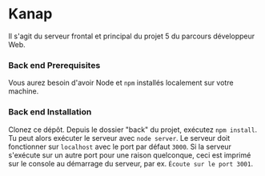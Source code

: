 # Kanap #
Il s'agit du serveur frontal et principal du projet 5 du parcours développeur Web.

### Back end Prerequisites ###
Vous aurez besoin d'avoir Node et `npm` installés localement sur votre machine.
### Back end Installation ###

Clonez ce dépôt. Depuis le dossier "back" du projet, exécutez `npm install`. Tu
peut alors exécuter le serveur avec `node server`.
Le serveur doit fonctionner sur `localhost` avec le port par défaut `3000`. Si la
serveur s'exécute sur un autre port pour une raison quelconque, ceci est imprimé sur le
console au démarrage du serveur, par ex. `Écoute sur le port 3001`.
